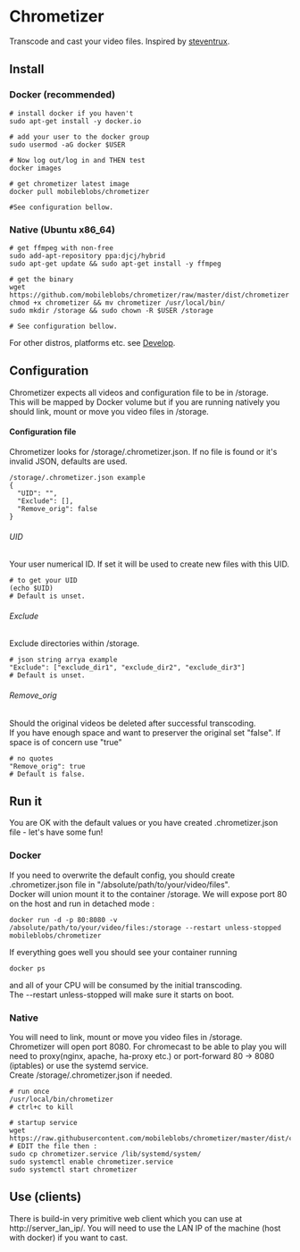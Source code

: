 # Chrometizer
Transcode and cast your video files. Inspired by [steventrux](https://gist.github.com/steventrux/10815095).

## Install

### Docker (recommended)
```
# install docker if you haven't
sudo apt-get install -y docker.io

# add your user to the docker group
sudo usermod -aG docker $USER

# Now log out/log in and THEN test
docker images

# get chrometizer latest image
docker pull mobileblobs/chrometizer

#See configuration bellow.
```

### Native (Ubuntu x86_64)
```
# get ffmpeg with non-free
sudo add-apt-repository ppa:djcj/hybrid
sudo apt-get update && sudo apt-get install -y ffmpeg

# get the binary
wget https://github.com/mobileblobs/chrometizer/raw/master/dist/chrometizer
chmod +x chrometizer && mv chrometizer /usr/local/bin/
sudo mkdir /storage && sudo chown -R $USER /storage

# See configuration bellow.
```
For other distros, platforms etc. see [Develop](https://github.com/mobileblobs/chrometizer/blob/master/DEVELOP.md).

## Configuration
Chrometizer expects all videos and configuration file to be in /storage.  
This will be mapped by Docker volume but if you are running natively you should
link, mount or move you video files in /storage.

#### Configuration file
Chrometizer looks for /storage/.chrometizer.json.
If no file is found or it's invalid JSON, defaults are used.
```
/storage/.chrometizer.json example
{
  "UID": "",
  "Exclude": [],
  "Remove_orig": false
}
```
###### UID
Your user numerical ID. If set it will be used to create new files with this UID.
```
# to get your UID
(echo $UID)
# Default is unset.
```
###### Exclude
Exclude directories within /storage.
```
# json string arrya example
"Exclude": ["exclude_dir1", "exclude_dir2", "exclude_dir3"]
# Default is unset.
```
###### Remove_orig
Should the original videos be deleted after successful transcoding.  
If you have enough space and want to preserver the original set "false".
If space is of concern use "true"
```
# no quotes
"Remove_orig": true
# Default is false.
```

## Run it
You are OK with the default values or you have created .chrometizer.json file -
let's have some fun!
### Docker
If you need to overwrite the default config, you should create .chrometizer.json
file in "/absolute/path/to/your/video/files".   
Docker will union mount it to the container /storage.
We will expose port 80 on the host and run in detached mode :
```
docker run -d -p 80:8080 -v /absolute/path/to/your/video/files:/storage --restart unless-stopped mobileblobs/chrometizer
```
If everything goes well you should see your container running
```
docker ps
```
and all of your CPU will be consumed by the initial transcoding.  
The --restart unless-stopped will make sure it starts on boot.

### Native
You will need to link, mount or move you video files in /storage.  
Chrometizer will open port 8080. For chromecast to be able to play you will need 
to proxy(nginx, apache, ha-proxy etc.) or port-forward 80 -> 8080 (iptables) 
or use the systemd service.  
Create /storage/.chrometizer.json if needed.
```
# run once
/usr/local/bin/chrometizer
# ctrl+c to kill

# startup service
wget https://raw.githubusercontent.com/mobileblobs/chrometizer/master/dist/chrometizer.service
# EDIT the file then :
sudo cp chrometizer.service /lib/systemd/system/
sudo systemctl enable chrometizer.service
sudo systemctl start chrometizer
```

## Use (clients)
There is build-in very primitive web client which you can use at 
http://server_lan_ip/. You will need to use the LAN IP of the machine 
(host with docker) if you want to cast.
